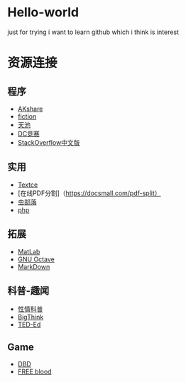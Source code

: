 # Hello-world
just for trying
i want to learn github
which i think is interest
# 资源连接
## 程序
- [AKshare](https://www.akshare.xyz/#)
- [fiction](https://finthon.com/)
- [天池](https://tianchi.aliyun.com/)
- [DC竞赛](https://challenge.datacastle.cn/v3/cmptlist.html)
- [StackOverflow中文版](https://www.soinside.com/)
## 实用
- [Textce](https://textce.com/)
- [在线PDF分割]（https://docsmall.com/pdf-split）
- [虫部落](https://www.chongbuluo.com/)
- [php](https://www.php.cn/search?word=markdown)
## 拓展
- [MatLab](https://ww2.mathworks.cn/?s_tid=gn_logo)
- [GNU Octave](https://www.gnu.org/software/octave/index#)
- [MarkDown](https://www.markdownguide.org/cheat-sheet/)
## 科普-趣闻
- [性情科普](https://www.zhangzs.com/?s=%E6%80%A7%E6%83%85%E7%A7%91%E6%99%AE)
- [BigThink](https://bigthink.com/)
- [TED-Ed](https://ed.ted.com/)
## Game
- [DBD](https://deadbydaylight.com/en)
- [FREE blood](https://progameguides.com/dead-by-daylight/dead-by-daylight-codes/)


